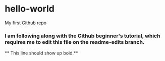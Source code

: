 # hello-world
My first Github repo

### I am following along with the Github beginner's tutorial, which requires me to edit this file on the readme-edits branch.

** This line should show up bold.**
